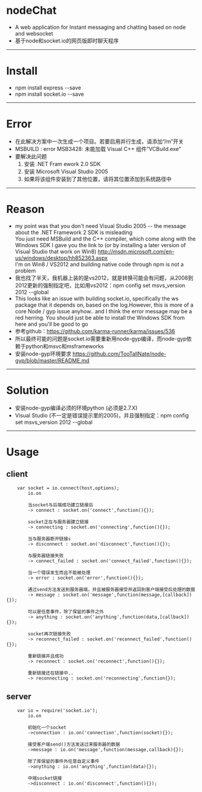 # nodeChat  

 - A web application for  Instant messaging and chatting  based on node and websocket  
 - 基于node和socket.io的网页版即时聊天程序  

---

# Install  

 - npm install express --save  
 - npm install socket.io --save  

---

# Error  

 - 在此解决方案中一次生成一个项目。若要启用并行生成，请添加“/m”开关  
 - MSBUILD : error MSB3428: 未能加载 Visual C++ 组件“VCBuild.exe”  
 - 要解决此问题<br />
	1) 安装 .NET Fram ework 2.0 SDK  
	2) 安装 Microsoft Visual Studio 2005   
	3) 如果将该组件安装到了其他位置，请将其位置添加到系统路径中  

---

# Reason    

 - my point was that you don't need Visual Studio 2005 -- the message about the .NET Framework 2 SDK is misleading  
   You just need MSBuild and the C++ compiler, which come along with the Windows SDK I gave you the link to (or by installing a later version of Visual Studio that work on Win8) http://msdn.microsoft.com/en-us/windows/desktop/hh852363.aspx  
   I'm on Win8 / VS2012 and building native code through npm is not a problem  
 - 我也找了半天，我机器上装的是vs2012，就是转换可能会有问题，从2008到2012更新的强制指定吧，比如用vs2012：npm config set msvs_version 2012 --global  
 - This looks like an issue with building socket.io, specifically the ws package that it depends on, based on the log.However, this is more of a core Node / gyp issue anyhow.. and I think the error message may be a red herring. You should just be able to install the Windows SDK from here and you'll be good to go  
 - 参考github：https://github.com/karma-runner/karma/issues/536  
 - 所以最终可能的问题是socket.io需要重新用node-gyp编译，而node-gyp依赖于python和msvc和msframeworks  
 - 安装node-gyp环境要求 https://github.com/TooTallNate/node-gyp/blob/master/README.md  

---

# Solution  

 - 安装node-gyp编译必须的环境python (必须是2.7.X)  
 - Visual Studio (不一定是错误提示里的2005)，并且强制指定：npm config set msvs_version 2012 --global  

---

# Usage  

## client  

		var socket = io.connect(host,options);
			io.on

			当socket与后端成功建立链接后
			-> connect : socket.on('connect',function(){});

			socket正在与服务器建立链接
			-> connecting : socket.on('connecting',function(){});

			当与服务器断开链接s
			-> disconnect : socket.on('disconnect',function(){});

			与服务器链接失败
			-> connect_failed : socket.on('connect_failed',function(){});

			当一个错误发生而且不能被处理
			-> error : socket.on('error',function(){});

			通过send方法发送到服务器端，并且被服务器接受并返回到客户端接受后处理的数据
			-> message : socket.on('message',function(message,[callback]){});

			可以是任意事件，除了保留的事件之外
			-> anything : socket.on('anything',function(data,[callback]){});

			socket再次链接失败
			-> reconnect_failed : socket.on('reconnect_failed',function(){});

			重新链接并且成功
			-> reconnect : socket.on('reconnect',function(){});

			重新链接还在链接中..
			-> reconnecting : socket.on('reconnecting',function{});

 

## server  

		var io = require('socket.io');
			io.on

			初始化一个socket
			->connection : io.on('connection',function(socket){});

			接受客户端send()方法发送过来服务器的数据
			->message : io.on('message',function(message,callback){});

			除了库保留的事件外任意自定义事件
			->anything : io.on('anything',function(data){});

			中端socket链接
			->disconnect : io.on('disconnect',function(){});